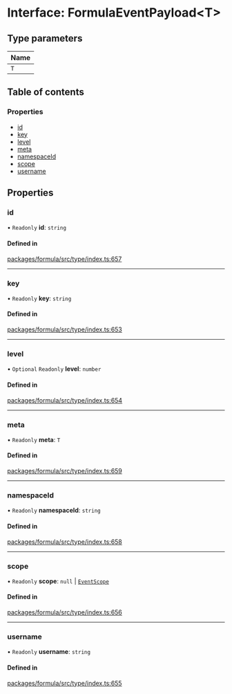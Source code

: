 # Interface: FormulaEventPayload<T\>

## Type parameters

| Name |
| :------ |
| `T` |

## Table of contents

### Properties

- [id](FormulaEventPayload.md#id)
- [key](FormulaEventPayload.md#key)
- [level](FormulaEventPayload.md#level)
- [meta](FormulaEventPayload.md#meta)
- [namespaceId](FormulaEventPayload.md#namespaceid)
- [scope](FormulaEventPayload.md#scope)
- [username](FormulaEventPayload.md#username)

## Properties

### <a id="id" name="id"></a> id

• `Readonly` **id**: `string`

#### Defined in

[packages/formula/src/type/index.ts:657](https://github.com/mashcard/mashcard/blob/main/packages/formula/src/type/index.ts#L657)

___

### <a id="key" name="key"></a> key

• `Readonly` **key**: `string`

#### Defined in

[packages/formula/src/type/index.ts:653](https://github.com/mashcard/mashcard/blob/main/packages/formula/src/type/index.ts#L653)

___

### <a id="level" name="level"></a> level

• `Optional` `Readonly` **level**: `number`

#### Defined in

[packages/formula/src/type/index.ts:654](https://github.com/mashcard/mashcard/blob/main/packages/formula/src/type/index.ts#L654)

___

### <a id="meta" name="meta"></a> meta

• `Readonly` **meta**: `T`

#### Defined in

[packages/formula/src/type/index.ts:659](https://github.com/mashcard/mashcard/blob/main/packages/formula/src/type/index.ts#L659)

___

### <a id="namespaceid" name="namespaceid"></a> namespaceId

• `Readonly` **namespaceId**: `string`

#### Defined in

[packages/formula/src/type/index.ts:658](https://github.com/mashcard/mashcard/blob/main/packages/formula/src/type/index.ts#L658)

___

### <a id="scope" name="scope"></a> scope

• `Readonly` **scope**: ``null`` \| [`EventScope`](EventScope.md)

#### Defined in

[packages/formula/src/type/index.ts:656](https://github.com/mashcard/mashcard/blob/main/packages/formula/src/type/index.ts#L656)

___

### <a id="username" name="username"></a> username

• `Readonly` **username**: `string`

#### Defined in

[packages/formula/src/type/index.ts:655](https://github.com/mashcard/mashcard/blob/main/packages/formula/src/type/index.ts#L655)
